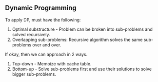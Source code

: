 ## Dynamic Programming

To apply DP, must have the following:

1. Optimal substructure - Problem can be broken into sub-problems and solved recursively.
2. Overlapping sub-problems: Recursive algorithm solves the same sub-problems over and over.

If okay, then we can approach in 2 ways.

1. Top-down - Memoize with cache table.
2. Bottom-up - Solve sub-problems first and use their solutions to solve bigger sub-problems.
